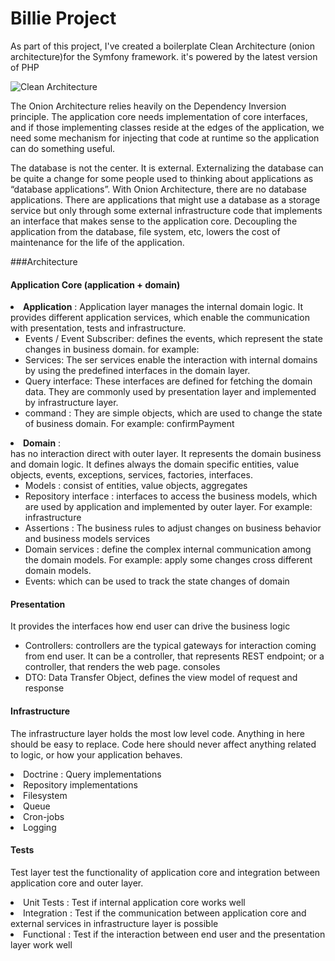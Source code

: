 # Billie Project

As part of this project, I've created a boilerplate Clean Architecture (onion architecture)for the Symfony framework. 
it's powered by the latest version of PHP

![Clean Architecture](https://tech.ovoenergy.com/content/images/2018/12/OnionLayersLabelled-2.png)

The Onion Architecture relies heavily on the Dependency Inversion principle.  The application core needs implementation
of core interfaces, and if those implementing classes reside at the edges of the application, we need some mechanism for
injecting that code at runtime so the application can do something useful.

The database is not the center.  It is external.   Externalizing the database can be quite a change for some people
used to thinking about applications as “database applications”.  With Onion Architecture, there are no database
applications.  There are applications that might use a database as a storage service but only through some external
infrastructure code that implements an interface that makes sense to the application core.  Decoupling the application
from the database, file system, etc, lowers the cost of maintenance for the life of the application.


###Architecture<br>

#### Application Core (application + domain)

<li> <b>Application</b> :
Application layer manages the internal domain logic. It provides different application services, which enable the
communication with presentation, tests and infrastructure.<br>

<ul>
<li>
Events / Event Subscriber:
defines the events, which represent the state changes in business domain. for example:
</li>
<li>Services:
The ser services enable the interaction with internal domains by using the predefined interfaces in the domain layer.
</li>
<li>Query interface:
These interfaces are defined for fetching the domain data. They are commonly used by presentation layer and implemented 
by infrastructure layer.
</li>
<li>command :
They are simple objects, which are used to change the state of business domain. For example: confirmPayment
</li>
</ul>
</li>

<li> <b>Domain</b> :<br>
has no interaction direct with outer layer. It represents the domain business and domain logic. It defines always the 
domain specific entities, value objects, events, exceptions, services, factories, interfaces. <br>
<ul>
<li>Models : consist of entities, value objects, aggregates
</li>
<li>Repository interface :
interfaces to access the business models, which are used by application and implemented by outer layer. For example:
infrastructure
</li>
<li>Assertions : The business rules to adjust changes on business behavior and business models
services
</li>
<li>Domain services : define the complex internal communication among the domain models. For example:
apply some changes cross different domain models.
</li>
<li>Events:
which can be used to track the state changes of domain
</li>
</ul>
</li>

#### Presentation
It provides the interfaces how end user can drive the business logic
<ul>
<li> Controllers:
controllers are the typical gateways for interaction coming from end user. It can be a controller, that represents REST
endpoint; or a controller, that renders the web page.
consoles
</li>
<li>DTO:
Data Transfer Object, defines the view model of request and response
</li>
</ul>

#### Infrastructure
The infrastructure layer holds the most low level code. Anything in here should be easy to replace. Code here should 
never affect anything related to logic, or how your application behaves.
<li>Doctrine : Query implementations</li>
<li>Repository implementations</li>
<li>Filesystem</li>
<li>Queue</li>
<li>Cron-jobs</li>
<li>Logging</li>

#### Tests
Test layer test the functionality of application core and integration between application core and outer layer.
<li>Unit Tests : 
Test if internal application core works well
</li>
<li>Integration :
Test if the communication between application core and external services in infrastructure layer is possible
 </li>
<li>Functional :
Test if the interaction between end user and the presentation layer work well
</li>
